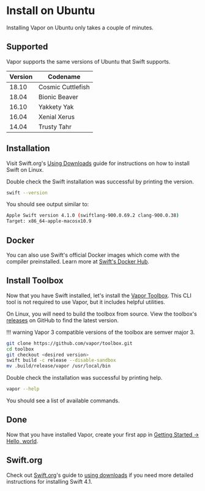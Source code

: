 # Install on Ubuntu

Installing Vapor on Ubuntu only takes a couple of minutes.

## Supported

Vapor supports the same versions of Ubuntu that Swift supports.

| Version | Codename          |
|---------|-------------------|
| 18.10   | Cosmic Cuttlefish |
| 18.04   | Bionic Beaver     |
| 16.10   | Yakkety Yak       |
| 16.04   | Xenial Xerus      |
| 14.04   | Trusty Tahr       |

## Installation

Visit Swift.org's [Using Downloads](https://swift.org/download/#using-downloads) guide for instructions on how to install Swift on Linux.

Double check the Swift installation was successful by printing the version.

```sh
swift --version
```

You should see output similar to:

```sh
Apple Swift version 4.1.0 (swiftlang-900.0.69.2 clang-900.0.38)
Target: x86_64-apple-macosx10.9
```

## Docker

You can also use Swift's official Docker images which come with the compiler preinstalled. Learn more at [Swift's Docker Hub](https://hub.docker.com/_/swift).

## Install Toolbox

Now that you have Swift installed, let's install the [Vapor Toolbox](https://github.com/vapor/toolbox). This CLI tool is not required to use Vapor, but it includes helpful utilities. 

On Linux, you will need to build the toolbox from source. View the toolbox's <a href="https://github.com/vapor/toolbox/releases" target="_blank">releases</a> on GitHub to find the latest version.

!!! warning
    Vapor 3 compatible versions of the toolbox are semver major 3.

```sh
git clone https://github.com/vapor/toolbox.git
cd toolbox
git checkout <desired version>
swift build -c release --disable-sandbox
mv .build/release/vapor /usr/local/bin
```

Double check the installation was successful by printing help.

```sh
vapor --help
```

You should see a list of available commands.

## Done

Now that you have installed Vapor, create your first app in [Getting Started &rarr; Hello, world](../getting-started/hello-world.md).

## Swift.org

Check out [Swift.org](https://swift.org)'s guide to [using downloads](https://swift.org/download/#using-downloads) if you need more detailed instructions for installing Swift 4.1.
